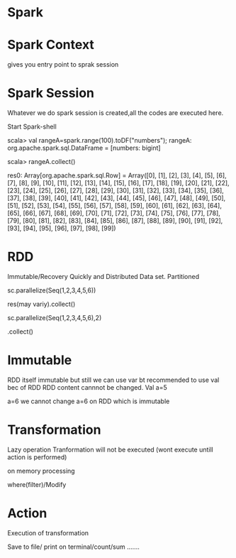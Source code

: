 # Spark 




# Spark Context 
gives you entry point to sprak session

# Spark Session

Whatever we do spark session is created,all the codes are executed here.


Start Spark-shell

scala> val rangeA=spark.range(100).toDF("numbers");
rangeA: org.apache.spark.sql.DataFrame = [numbers: bigint]

scala> rangeA.collect()

res0: Array[org.apache.spark.sql.Row] = Array([0], [1], [2], [3], [4], [5], [6], [7], [8], [9], [10], [11], [12], [13], [14], [15], [16], [17], [18], [19], [20], [21], [22], [23], [24], [25], [26], [27], [28], [29], [30], [31], [32], [33], [34], [35], [36], [37], [38], [39], [40], [41], [42], [43], [44], [45], [46], [47], [48], [49], [50], [51], [52], [53], [54], [55], [56], [57], [58], [59], [60], [61], [62], [63], [64], [65], [66], [67], [68], [69], [70], [71], [72], [73], [74], [75], [76], [77], [78], [79], [80], [81], [82], [83], [84], [85], [86], [87], [88], [89], [90], [91], [92], [93], [94], [95], [96], [97], [98], [99])



# RDD
Immutable/Recovery Quickly and Distributed Data set. Partitioned

sc.parallelize(Seq(1,2,3,4,5,6))

res(may variy).collect()

sc.parallelize(Seq(1,2,3,4,5,6),2)

.collect()

# Immutable
RDD itself immutable but still we can use var bt recommended to use val bec of RDD
RDD content cannnot be changed.
Val a=5

a=6    we cannot change a=6 on RDD which is immutable


# Transformation

Lazy operation Tranformation will not be executed (wont execute untill action is performed)

on memory processing 

where(filter)/Modify 


# Action

Execution of transformation

Save to file/ print on terminal/count/sum .......
